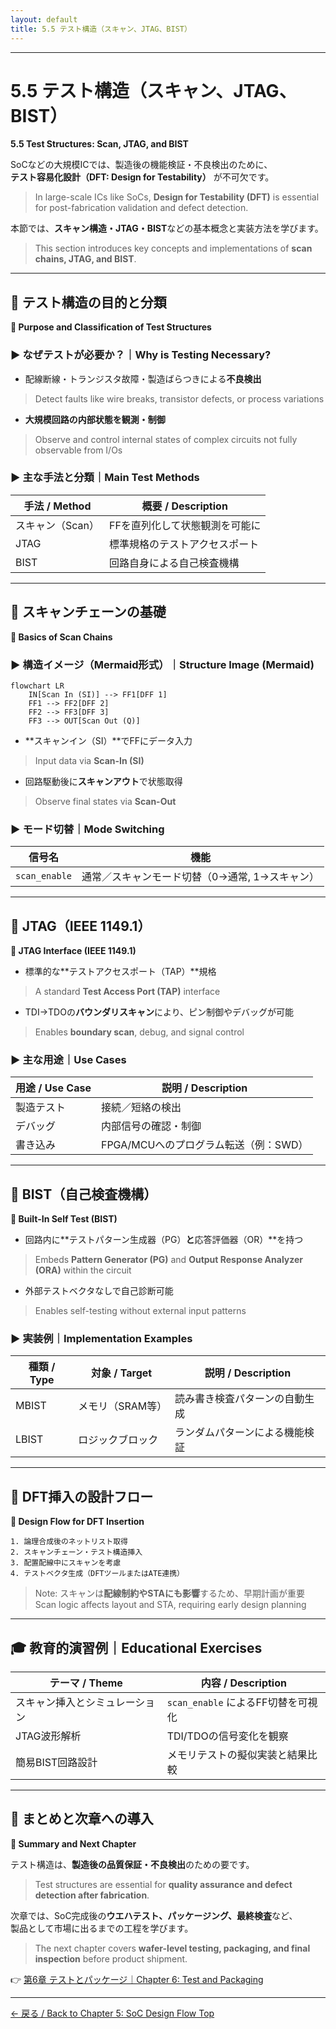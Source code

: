 ```yaml
---
layout: default
title: 5.5 テスト構造（スキャン、JTAG、BIST）
---
```


---

# 5.5 テスト構造（スキャン、JTAG、BIST）  
**5.5 Test Structures: Scan, JTAG, and BIST**

SoCなどの大規模ICでは、製造後の機能検証・不良検出のために、  
**テスト容易化設計（DFT: Design for Testability）** が不可欠です。  
> In large-scale ICs like SoCs, **Design for Testability (DFT)** is essential for post-fabrication validation and defect detection.

本節では、**スキャン構造・JTAG・BIST**などの基本概念と実装方法を学びます。  
> This section introduces key concepts and implementations of **scan chains, JTAG, and BIST**.

---

## 🎯 テスト構造の目的と分類  
**🎯 Purpose and Classification of Test Structures**

### ▶ なぜテストが必要か？｜Why is Testing Necessary?

- 配線断線・トランジスタ故障・製造ばらつきによる**不良検出**  
> Detect faults like wire breaks, transistor defects, or process variations  
- **大規模回路の内部状態を観測・制御**  
> Observe and control internal states of complex circuits not fully observable from I/Os

### ▶ 主な手法と分類｜Main Test Methods

| 手法 / Method | 概要 / Description |
|---------------|--------------------|
| スキャン（Scan） | FFを直列化して状態観測を可能に |
| JTAG | 標準規格のテストアクセスポート |
| BIST | 回路自身による自己検査機構 |

---

## 🔁 スキャンチェーンの基礎  
**🔁 Basics of Scan Chains**

### ▶ 構造イメージ（Mermaid形式）｜Structure Image (Mermaid)

```mermaid
flowchart LR
    IN[Scan In (SI)] --> FF1[DFF 1]
    FF1 --> FF2[DFF 2]
    FF2 --> FF3[DFF 3]
    FF3 --> OUT[Scan Out (Q)]
```

- **スキャンイン（SI）**でFFにデータ入力  
> Input data via **Scan-In (SI)**
- 回路駆動後に**スキャンアウト**で状態取得  
> Observe final states via **Scan-Out**
  
### ▶ モード切替｜Mode Switching

| 信号名 | 機能 |
|--------|------|
| `scan_enable` | 通常／スキャンモード切替（0→通常, 1→スキャン） |

---

## 🔌 JTAG（IEEE 1149.1）  
**🔌 JTAG Interface (IEEE 1149.1)**

- 標準的な**テストアクセスポート（TAP）**規格  
> A standard **Test Access Port (TAP)** interface
- TDI→TDOの**バウンダリスキャン**により、ピン制御やデバッグが可能  
> Enables **boundary scan**, debug, and signal control

### ▶ 主な用途｜Use Cases

| 用途 / Use Case | 説明 / Description |
|------------------|--------------------|
| 製造テスト | 接続／短絡の検出 |
| デバッグ | 内部信号の確認・制御 |
| 書き込み | FPGA/MCUへのプログラム転送（例：SWD） |

---

## 🧠 BIST（自己検査機構）  
**🧠 Built-In Self Test (BIST)**

- 回路内に**テストパターン生成器（PG）**と**応答評価器（OR）**を持つ  
> Embeds **Pattern Generator (PG)** and **Output Response Analyzer (ORA)** within the circuit  
- 外部テストベクタなしで自己診断可能  
> Enables self-testing without external input patterns

### ▶ 実装例｜Implementation Examples

| 種類 / Type | 対象 / Target | 説明 / Description |
|-------------|----------------|--------------------|
| MBIST | メモリ（SRAM等） | 読み書き検査パターンの自動生成 |
| LBIST | ロジックブロック | ランダムパターンによる機能検証 |

---

## 📐 DFT挿入の設計フロー  
**📐 Design Flow for DFT Insertion**

```
1. 論理合成後のネットリスト取得
2. スキャンチェーン・テスト構造挿入
3. 配置配線中にスキャンを考慮
4. テストベクタ生成（DFTツールまたはATE連携）
```

> Note: スキャンは**配線制約やSTAにも影響**するため、早期計画が重要  
> Scan logic affects layout and STA, requiring early design planning

---

## 🎓 教育的演習例｜Educational Exercises

| テーマ / Theme | 内容 / Description |
|----------------|---------------------|
| スキャン挿入とシミュレーション | `scan_enable` によるFF切替を可視化 |
| JTAG波形解析 | TDI/TDOの信号変化を観察 |
| 簡易BIST回路設計 | メモリテストの擬似実装と結果比較 |

---

## 📘 まとめと次章への導入  
**📘 Summary and Next Chapter**

テスト構造は、**製造後の品質保証・不良検出**のための要です。  
> Test structures are essential for **quality assurance and defect detection after fabrication**.

次章では、SoC完成後の**ウエハテスト、パッケージング、最終検査**など、  
製品として市場に出るまでの工程を学びます。  
> The next chapter covers **wafer-level testing, packaging, and final inspection** before product shipment.

👉 [第6章 テストとパッケージ｜Chapter 6: Test and Packaging](../chapter6_test_and_package/README.md)

---

[← 戻る / Back to Chapter 5: SoC Design Flow Top](./README.md)
